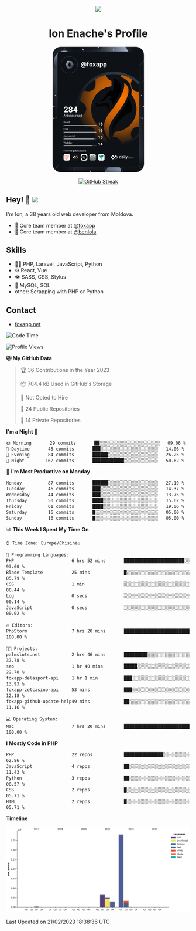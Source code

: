 <div id="header" align="center">
  <img src="https://media.giphy.com/media/M9gbBd9nbDrOTu1Mqx/giphy.gif" width="100"/>
	<h1>Ion Enache's Profile</h1>
</div>
<div align="center">
	<a href="https://app.daily.dev/foxapp"><img src="https://github.com/foxapp/foxapp/blob/master/devcard.svg" width="250" alt="Ion Enache's Dev Card"/></a>
</div>


<div align="center">
	
[![GitHub Streak](http://github-readme-streak-stats.herokuapp.com?user=foxapp&hide_border=true&date_format=M%20j%5B%2C%20Y%5D)](https://git.io/streak-stats)
	
</div>


## Hey! 👋 <img src="https://media.giphy.com/media/hvRJCLFzcasrR4ia7z/giphy.gif" width="30px"/>
I'm Ion, a 38 years old web developer from Moldova.


- 👥 Core team member at [@foxapp](https://github.com/foxapp)
- 👥 Core team member at [@benlola](https://github.com/benlola)

## Skills
- 👨‍💻 PHP, Laravel, JavaScript, Python
- ⚙️ React, Vue
- 👁️ SASS, CSS, Stylus
- 💽 MySQL, SQL
- other: Scrapping with PHP or Python

## Contact
- [foxapp.net](https://www.foxapp.net)

<!--START_SECTION:waka-->
![Code Time](http://img.shields.io/badge/Code%20Time-1%2C227%20hrs%2045%20mins-blue)

![Profile Views](http://img.shields.io/badge/Profile%20Views-0-blue)

**🐱 My GitHub Data** 

> 🏆 36 Contributions in the Year 2023
 > 
> 📦 704.4 kB Used in GitHub's Storage 
 > 
> 🚫 Not Opted to Hire
 > 
> 📜 24 Public Repositories 
 > 
> 🔑 14 Private Repositories  
 > 
**I'm a Night 🦉** 

```text
🌞 Morning       29 commits       ██░░░░░░░░░░░░░░░░░░░░░░░   09.06 % 
🌆 Daytime       45 commits       ███░░░░░░░░░░░░░░░░░░░░░░   14.06 % 
🌃 Evening       84 commits       ██████░░░░░░░░░░░░░░░░░░░   26.25 % 
🌙 Night        162 commits       ████████████░░░░░░░░░░░░░   50.62 % 

```
📅 **I'm Most Productive on Monday** 

```text
Monday          87 commits       ██████░░░░░░░░░░░░░░░░░░░   27.19 % 
Tuesday         46 commits       ███░░░░░░░░░░░░░░░░░░░░░░   14.37 % 
Wednesday       44 commits       ███░░░░░░░░░░░░░░░░░░░░░░   13.75 % 
Thursday        50 commits       ████░░░░░░░░░░░░░░░░░░░░░   15.62 % 
Friday          61 commits       ████░░░░░░░░░░░░░░░░░░░░░   19.06 % 
Saturday        16 commits       █░░░░░░░░░░░░░░░░░░░░░░░░   05.00 % 
Sunday          16 commits       █░░░░░░░░░░░░░░░░░░░░░░░░   05.00 % 

```


📊 **This Week I Spent My Time On** 

```text
⌚︎ Time Zone: Europe/Chisinau

💬 Programming Languages: 
PHP                      6 hrs 52 mins       ███████████████████████░░   93.60 % 
Blade Template           25 mins             █░░░░░░░░░░░░░░░░░░░░░░░░   05.79 % 
CSS                      1 min               ░░░░░░░░░░░░░░░░░░░░░░░░░   00.44 % 
Log                      0 secs              ░░░░░░░░░░░░░░░░░░░░░░░░░   00.14 % 
JavaScript               0 secs              ░░░░░░░░░░░░░░░░░░░░░░░░░   00.02 % 

🔥 Editors: 
PhpStorm                 7 hrs 20 mins       █████████████████████████   100.00 % 

🐱‍💻 Projects: 
palmslots.net            2 hrs 46 mins       █████████░░░░░░░░░░░░░░░░   37.78 % 
seo                      1 hr 40 mins        █████░░░░░░░░░░░░░░░░░░░░   22.78 % 
foxapp-delasport-api     1 hr 1 min          ███░░░░░░░░░░░░░░░░░░░░░░   13.93 % 
foxapp-zetcasino-api     53 mins             ███░░░░░░░░░░░░░░░░░░░░░░   12.18 % 
foxapp-github-update-help49 mins             ██░░░░░░░░░░░░░░░░░░░░░░░   11.16 % 

💻 Operating System: 
Mac                      7 hrs 20 mins       █████████████████████████   100.00 % 

```

**I Mostly Code in PHP** 

```text
PHP                      22 repos            ███████████████░░░░░░░░░░   62.86 % 
JavaScript               4 repos             ██░░░░░░░░░░░░░░░░░░░░░░░   11.43 % 
Python                   3 repos             ██░░░░░░░░░░░░░░░░░░░░░░░   08.57 % 
CSS                      2 repos             █░░░░░░░░░░░░░░░░░░░░░░░░   05.71 % 
HTML                     2 repos             █░░░░░░░░░░░░░░░░░░░░░░░░   05.71 % 

```


**Timeline**

![Chart not found](https://raw.githubusercontent.com/foxapp/foxapp/master/charts/bar_graph.png) 


 Last Updated on 21/02/2023 18:38:36 UTC
<!--END_SECTION:waka-->
